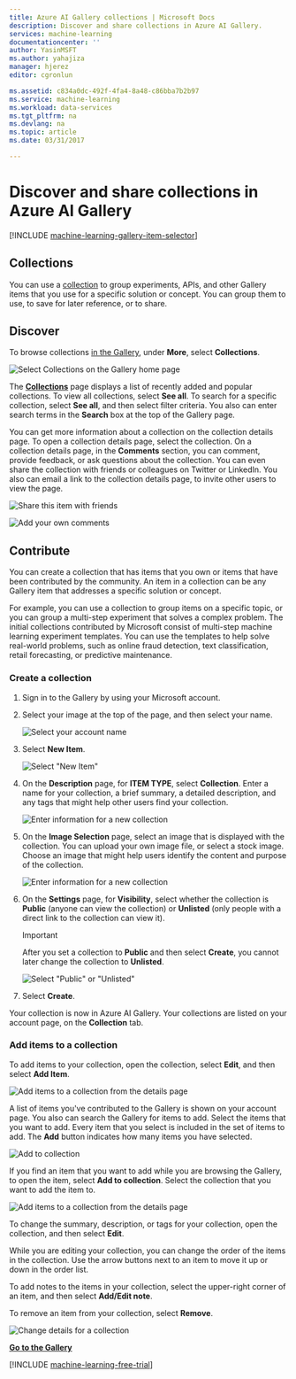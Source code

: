 ```yaml
---
title: Azure AI Gallery collections | Microsoft Docs
description: Discover and share collections in Azure AI Gallery.
services: machine-learning
documentationcenter: ''
author: YasinMSFT
ms.author: yahajiza
manager: hjerez
editor: cgronlun

ms.assetid: c834a0dc-492f-4fa4-8a48-c86bba7b2b97
ms.service: machine-learning
ms.workload: data-services
ms.tgt_pltfrm: na
ms.devlang: na
ms.topic: article
ms.date: 03/31/2017

---
```

# Discover and share collections in Azure AI Gallery
[!INCLUDE [machine-learning-gallery-item-selector](../../../includes/machine-learning-gallery-item-selector.md)]

## Collections
You can use a [collection](https://gallery.cortanaintelligence.com/collections) to group experiments, APIs, and other Gallery items that you use for a specific solution or concept. You can group them to use, to save for later reference, or to share.

## Discover
To browse collections [in the Gallery](http://gallery.cortanaintelligence.com), under **More**, select **Collections**.

![Select Collections on the Gallery home page](./media/gallery-collections/select-collections-in-gallery.png)

The **[Collections](https://gallery.cortanaintelligence.com/collections)** page displays a list of recently added and popular collections. To view all collections, select **See all**. To search for a specific collection, select **See all**, and then select filter criteria. You also can enter search terms in the **Search** box at the top of the Gallery page.

You can get more information about a collection on the collection details page. To open a collection details page, select the collection. On a collection details page, in the **Comments** section, you can comment, provide feedback, or ask questions about the collection. You can even share the collection with friends or colleagues on Twitter or LinkedIn. You also can email a link to the collection details page, to invite other users to view the page.

![Share this item with friends](./media/gallery-how-to-use-contribute-publish/share-links.png)

![Add your own comments](./media/gallery-how-to-use-contribute-publish/comments.png)

## Contribute
You can create a collection that has items that you own or items that have been contributed by the community. An item in a collection can be any Gallery item that addresses a specific solution or concept.

For example, you can use a collection to group items on a specific topic, or you can group a multi-step experiment that solves a complex problem. The initial collections contributed by Microsoft consist of multi-step machine learning experiment templates. You can use the templates to help solve real-world problems, such as online fraud detection, text classification, retail forecasting, or predictive maintenance.

### Create a collection

1. Sign in to the Gallery by using your Microsoft account.

2.  Select your image at the top of the page, and then select your name.
  
    ![Select your account name](./media/gallery-collections/click-account-name.png)

3. Select **New Item**.
   
    ![Select "New Item"](./media/gallery-collections/click-new-item.png)
4. On the **Description** page, for **ITEM TYPE**, select **Collection**. Enter a name for your collection, a brief summary, a detailed description, and any tags that might help other users find your collection.
   
    ![Enter information for a new collection](./media/gallery-collections/create-collection-page-1.png)
5. On the **Image Selection** page, select an image that is displayed with the collection. You can upload your own image file, or select a stock image. Choose an image that might help users identify the content and purpose of the collection.
   
    ![Enter information for a new collection](./media/gallery-collections/create-collection-page-2.png)
6. On the **Settings** page, for **Visibility**, select whether the collection is **Public** (anyone can view the collection) or **Unlisted** (only people with a direct link to the collection can view it).
   
   > [!IMPORTANT]
   > After you set a collection to **Public** and then select **Create**, you cannot later change the collection to **Unlisted**.
   > 
   > 
   
    ![Select "Public" or "Unlisted"](./media/gallery-collections/create-collection-page-3.png)
7. Select **Create**.

Your collection is now in Azure AI Gallery. Your collections are listed on your account page, on the **Collection** tab.

### Add items to a collection
To add items to your collection, open the collection, select **Edit**, and then select **Add Item**.

![Add items to a collection from the details page](./media/gallery-collections/add-to-collection-from-details-page.png)

A list of items you've contributed to the Gallery is shown on your account page. You also can search the Gallery for items to add. Select the items that you want to add. Every item that you select is included in the set of items to add. The **Add** button indicates how many items you have selected.

![Add to collection](./media/gallery-collections/add-to-collection.png)

If you find an item that you want to add while you are browsing the Gallery, to open the item, select **Add to collection**. Select the collection that you want to add the item to.

![Add items to a collection from the details page](./media/gallery-collections/add-to-collection-from-item-details.png)

To change the summary, description, or tags for your collection, open the collection, and then select **Edit**. 

While you are editing your collection, you can change the order of the items in the collection. Use the arrow buttons next to an item to move it up or down in the order list. 

To add notes to the items in your collection, select the upper-right corner of an item, and then select **Add/Edit note**. 

To remove an item from your collection, select **Remove**.

![Change details for a collection](./media/gallery-collections/change-collection-details.png)

**[Go to the Gallery](http://gallery.cortanaintelligence.com)**

[!INCLUDE [machine-learning-free-trial](../../../includes/machine-learning-free-trial.md)]
